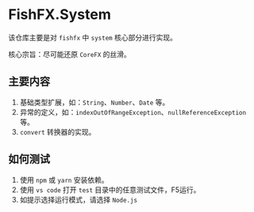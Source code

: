 # FishFX.System
该仓库主要是对 `fishfx` 中 `system` 核心部分进行实现。

核心宗旨：尽可能还原 `CoreFX` 的丝滑。

## 主要内容
1. 基础类型扩展，如：`String`、`Number`、`Date` 等。
2. 异常的定义，如：`indexOutOfRangeException`、`nullReferenceException` 等。
3. `convert` 转换器的实现。

## 如何测试
1. 使用 `npm` 或 `yarn` 安装依赖。
2. 使用 `vs code` 打开 `test` 目录中的任意测试文件，F5运行。
3. 如提示选择运行模式，请选择 `Node.js`
